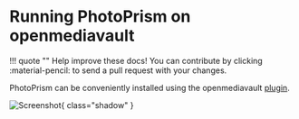 # Running PhotoPrism on openmediavault

!!! quote ""
    Help improve these docs! You can contribute by clicking :material-pencil: to send a pull request with your changes.

PhotoPrism can be conveniently installed using the openmediavault [plugin](https://www.openmediavault.org/?p=3146).

![Screenshot](../img/omv_photoprism_plugin_ui.png){ class="shadow" }
